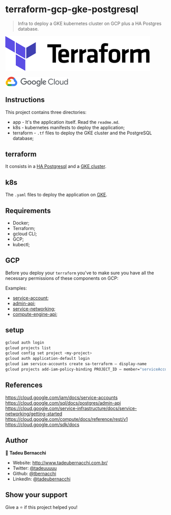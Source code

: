 # terraform-gcp-gke-postgresql
> Infra to deploy a GKE kubernetes cluster on GCP plus a HA Postgres database.

![Terraform](/.github/assets/img/terraform-logo.png)

<div align=>
	<img align="center" width="200px" src=/.github/assets/img/google-cloud-logo.png>
</div>

## Instructions

This project contains three directories:

- app - It's the application itself. Read the `readme.md`.
- k8s - kubernetes manifests to deploy the application;
- terraform - `.tf` files to deploy the GKE cluster and the PostgreSQL database; 

## terraform

It consists in a [HA Postgresql](https://registry.terraform.io/providers/hashicorp/google/latest/docs/resources/sql_database_instance) and a [GKE cluster](https://registry.terraform.io/providers/hashicorp/google/latest/docs/resources/container_cluster).

## k8s 

The `.yaml` files to deploy the application on [GKE](https://cloud.google.com/kubernetes-engine).


## Requirements

* Docker;
* Terraform;
* gcloud CLI;
* GCP;
* kubectl;


## GCP

Before you deploy your `terraform` you've to make sure you have all the necessary permissions of these components on GCP: 

Examples:

* [service-account](https://cloud.google.com/iam/docs/service-accounts);
* [admin-api](https://cloud.google.com/sql/docs/postgres/admin-api);
* [service-networking](https://cloud.google.com/service-infrastructure/docs/service-networking/getting-started);
* [compute-engine-api](https://cloud.google.com/compute/docs/reference/rest/v1);

## setup 

```bash
gcloud auth login
gcloud projects list
gcloud config set project <my-project>
gcloud auth application-default login
gcloud iam service-accounts create sa-terraform — display-name
gcloud projects add-iam-policy-binding PROJECT_ID — member="serviceAccount:sa-terraform@PROJECT_ID.iam.gserviceaccount.com" — role="roles/cloudsql.admin"
```

## References
https://cloud.google.com/iam/docs/service-accounts
https://cloud.google.com/sql/docs/postgres/admin-api
https://cloud.google.com/service-infrastructure/docs/service-networking/getting-started
https://cloud.google.com/compute/docs/reference/rest/v1
https://cloud.google.com/sdk/docs

## Author

👤 **Tadeu Bernacchi**

* Website: http://www.tadeubernacchi.com.br/
* Twitter: [@tadeuuuuu](https://twitter.com/tadeuuuuu)
* Github: [@tbernacchi](https://github.com/tbernacchi)
* LinkedIn: [@tadeubernacchi](https://linkedin.com/in/tadeubernacchi)

## Show your support

Give a ⭐️ if this project helped you!
